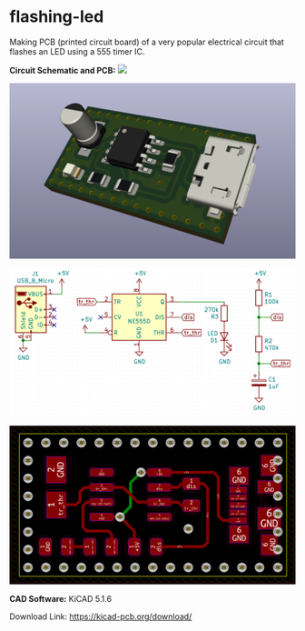 # flashing-led
Making PCB (printed circuit board) of a very popular electrical circuit that flashes an LED using a 555 timer IC.

**Circuit Schematic and PCB:**
![](images/pcb_manufactured.png)

![](images/3D.png)

![](images/schematic.png)

![](images/pcb.png)

**CAD Software:** 
KiCAD 5.1.6

Download Link: https://kicad-pcb.org/download/
